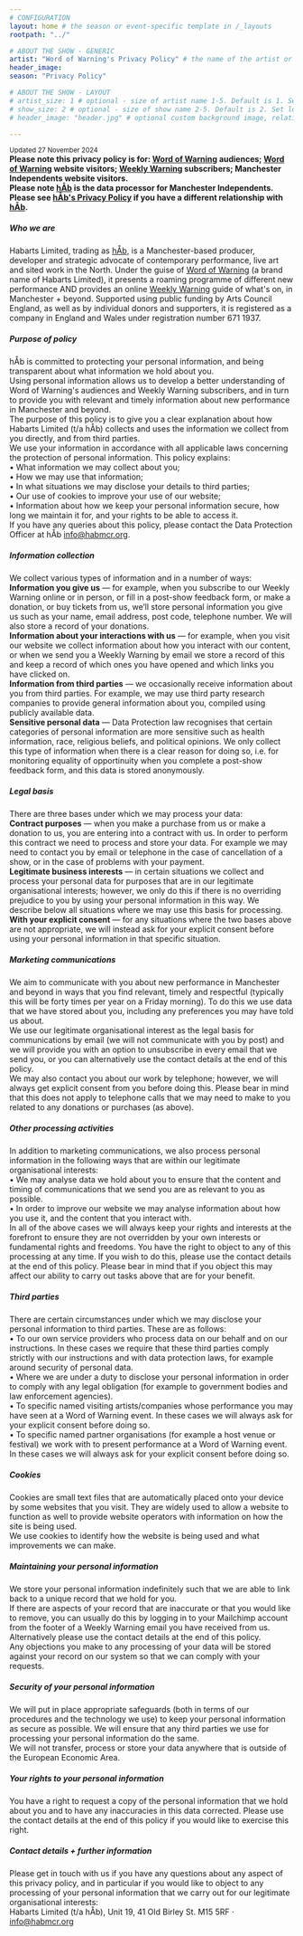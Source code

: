 ```yaml
---
# CONFIGURATION
layout: home # the season or event-specific template in /_layouts
rootpath: "../"

# ABOUT THE SHOW - GENERIC
artist: "Word of Warning's Privacy Policy" # the name of the artist or company
header_image:   
season: "Privacy Policy" 

# ABOUT THE SHOW - LAYOUT
# artist_size: 1 # optional - size of artist name 1-5. Default is 1. Set longer names to lower values
# show_size: 2 # optional - size of show name 2-5. Default is 2. Set longer names to lower values
# header_image: "header.jpg" # optional custom background image, relative to current page

---
```

<small>Updated 27 November 2024</small>          
**Please note this privacy policy is for: [Word of Warning](/) audiences; [Word of Warning](/) website visitors; [Weekly Warning](http://wordofwarning.posthaven.com) subscribers; Manchester Independents website visitors.<br>Please note [hÅb](/hab) is the data processor for Manchester Independents.<br>Please see [hÅb's Privacy Policy](/hab/privacy) if you have a different relationship with [hÅb](/hab).**           
            
##### Who we are          
Habarts Limited, trading as [hÅb](/hab), is a Manchester-based producer, developer and strategic advocate of contemporary performance, live art and sited work in the North. Under the guise of [Word of Warning](/) (a brand name of Habarts Limited), it presents a roaming programme of different new performance AND provides an online [Weekly Warning](http://wordofwarning.posthaven.com) guide of what's on, in Manchester + beyond. Supported using public funding by Arts Council England, as well as by individual donors and supporters, it is registered as a company in England and Wales under registration number 671 1937.         
           
##### Purpose of policy              
hÅb is committed to protecting your personal information, and being transparent about what information we hold about you.<br>Using personal information allows us to develop a better understanding of Word of Warning's audiences and Weekly Warning subscribers, and in turn to provide you with relevant and timely information about new performance in Manchester and beyond.<br>The purpose of this policy is to give you a clear explanation about how Habarts Limited (t/a hÅb) collects and uses the information we collect from you directly, and from third parties.<br>We use your information in accordance with all applicable laws concerning the protection of personal information. This policy explains:<br>• What information we may collect about you;<br>• How we may use that information;<br>• In what situations we may disclose your details to third parties;<br>• Our use of cookies to improve your use of our website;<br>• Information about how we keep your personal information secure, how long we maintain it for, and your rights to be able to access it.<br>If you have any queries about this policy, please contact the Data Protection Officer at hÅb <a href="mailto:info@habmcr.org?subject=Data Protection Enquiry">info@habmcr.org</a>.          
           
##### Information collection
We collect various types of information and in a number of ways:<br>**Information you give us** — for example, when you subscribe to our Weekly Warning online or in person, or fill in a post-show feedback form, or make a donation, or buy tickets from us, we’ll store personal information you give us such as your name, email address, post code, telephone number. We will also store a record of your donations.<br>**Information about your interactions with us** — for example, when you visit our website we collect information about how you interact with our content, or when we send you a Weekly Warning by email we store a record of this and keep a record of which ones you have opened and which links you have clicked on.<br>**Information from third parties** — we occasionally receive information about you from third parties. For example, we may use third party research companies to provide general information about you, compiled using publicly available data.<br>**Sensitive personal data** — Data Protection law recognises that certain categories of personal information are more sensitive such as health information, race, religious beliefs, and political opinions. We only collect this type of information when there is a clear reason for doing so, i.e. for monitoring equality of opportinuity when you complete a post-show feedback form, and this data is stored anonymously.            
            
##### Legal basis
There are three bases under which we may process your data:<br>**Contract purposes** — when you make a purchase from us or make a donation to us, you are entering into a contract with us. In order to perform this contract we need to process and store your data. For example we may need to contact you by email or telephone in the case of cancellation of a show, or in the case of problems with your payment.<br>**Legitimate business interests** — in certain situations we collect and process your personal data for purposes that are in our legitimate organisational interests; however, we only do this if there is no overriding prejudice to you by using your personal information in this way. We describe below all situations where we may use this basis for processing.<br>**With your explicit consent** — for any situations where the two bases above are not appropriate, we will instead ask for your explicit consent before using your personal information in that specific situation.            
            
##### Marketing communications             
We aim to communicate with you about new performance in Manchester and beyond in ways that you find relevant, timely and respectful (typically this will be forty times per year on a Friday morning). To do this we use data that we have stored about you, including any preferences you may have told us about.<br>We use our legitimate organisational interest as the legal basis for communications by email (we will not communicate with you by post) and we will provide you with an option to unsubscribe in every email that we send you, or you can alternatively use the contact details at the end of this policy.<br>We may also contact you about our work by telephone; however, we will always get explicit consent from you before doing this. Please bear in mind that this does not apply to telephone calls that we may need to make to you related to any donations or purchases (as above).           
           
##### Other processing activities            
In addition to marketing communications, we also process personal information in the following ways that are within our legitimate organisational interests:<br>• We may analyse data we hold about you to ensure that the content and timing of communications that we send you are as relevant to you as possible.<br>• In order to improve our website we may analyse information about how you use it, and the content that you interact with.<br>In all of the above cases we will always keep your rights and interests at the forefront to ensure they are not overridden by your own interests or fundamental rights and freedoms. You have the right to object to any of this processing at any time. If you wish to do this, please use the contact details at the end of this policy. Please bear in mind that if you object this may affect our ability to carry out tasks above that are for your benefit.              
            
##### Third parties              
There are certain circumstances under which we may disclose your personal information to third parties. These are as follows:<br>• To our own service providers who process data on our behalf and on our instructions. In these cases we require that these third parties comply strictly with our instructions and with data protection laws, for example around security of personal data.<br>• Where we are under a duty to disclose your personal information in order to comply with any legal obligation (for example to government bodies and law enforcement agencies).<br>• To specific named visiting artists/companies whose performance you may have seen at a Word of Warning event. In these cases we will always ask for your explicit consent before doing so.<br>• To specific named partner organisations (for example a host venue or festival) we work with to present performance at a Word of Warning event. In these cases we will always ask for your explicit consent before doing so.             
          
##### Cookies             
Cookies are small text files that are automatically placed onto your device by some websites that you visit. They are widely used to allow a website to function as well to provide website operators with information on how the site is being used.<br>We use cookies to identify how the website is being used and what improvements we can make.             
            
##### Maintaining your personal information              
We store your personal information indefinitely such that we are able to link back to a unique record that we hold for you.<br>If there are aspects of your record that are inaccurate or that you would like to remove, you can usually do this by logging in to your Mailchimp account from the footer of a Weekly Warning email you have received from us. Alternatively please use the contact details at the end of this policy.<br>Any objections you make to any processing of your data will be stored against your record on our system so that we can comply with your requests.          
          
##### Security of your personal information          
We will put in place appropriate safeguards (both in terms of our procedures and the technology we use) to keep your personal information as secure as possible. We will ensure that any third parties we use for processing your personal information do the same.<br>We will not transfer, process or store your data anywhere that is outside of the European Economic Area.            
             
##### Your rights to your personal information             
You have a right to request a copy of the personal information that we hold about you and to have any inaccuracies in this data corrected. Please use the contact details at the end of this policy if you would like to exercise this right.               
              
##### Contact details + further information
Please get in touch with us if you have any questions about any aspect of this privacy policy, and in particular if you would like to object to any processing of your personal information that we carry out for our legitimate organisational interests:           
Habarts Limited (t/a hÅb), Unit 19, 41 Old Birley St. M15 5RF · <a href="mailto:info@habmcr.org?subject=Data Protection Enquiry">info@habmcr.org</a>
